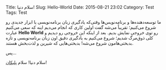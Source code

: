 Title: سلام دنیا!
Slug: Hello-World
Date: 2015-08-21 23:02
Category: Test
Tags: Test

ما توسعه‌دهنده‌ها و برنامه‌نویس‌ها وقتی‌که یادگیری زبان برنامه‌نویسی یا ابزار جدیدی رو شروع می‌کنیم؛ تقریباً می‌شه گفت اولین کاری که انجام می‌دیم اینه که سعی می‌کنیم عبارت **Hello World** رو توی خروجی نمایش بدیم. بعد از اینکه این خروجی رو دیدیم و کلی ذوق‌مرگ شدیم؛ شروع می‌کنیم به  یادگیری دقیق اون زبان برنامه‌نویسی و تازه بدبختی‌هامون شروع می‌شه! بدبختی‌هایی که شیرین و لذت‌بخش هستند.

پس...

سلام دنیا! سلام [پلیکان][پلیکان]!


[پلیکان]: http://getpelican.com
